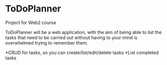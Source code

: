 # ToDoPlanner
Project for Web2 course

ToDoPlanner will be a web application, with the aim of being able to list the tasks that need to be carried out without having to your mind is overwhelmed trying to remember them.


*CRUD for tasks, so you can create/list/edit/delete tasks
*List completed tasks
